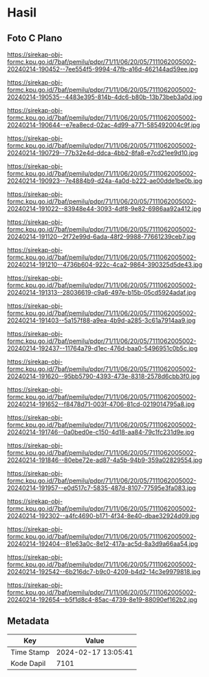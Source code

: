 # Hasil

## Foto C Plano

https://sirekap-obj-formc.kpu.go.id/7baf/pemilu/pdpr/71/11/06/20/05/7111062005002-20240214-190452--7ee554f5-9994-47fb-a16d-462144ad59ee.jpg

https://sirekap-obj-formc.kpu.go.id/7baf/pemilu/pdpr/71/11/06/20/05/7111062005002-20240214-190535--4483e395-814b-4dc6-b80b-13b73beb3a0d.jpg

https://sirekap-obj-formc.kpu.go.id/7baf/pemilu/pdpr/71/11/06/20/05/7111062005002-20240214-190644--e7ea8ecd-02ac-4d99-a771-585492004c9f.jpg

https://sirekap-obj-formc.kpu.go.id/7baf/pemilu/pdpr/71/11/06/20/05/7111062005002-20240214-190729--77b32e4d-ddca-4bb2-8fa8-e7cd21ee9d10.jpg

https://sirekap-obj-formc.kpu.go.id/7baf/pemilu/pdpr/71/11/06/20/05/7111062005002-20240214-190923--7e4884b9-d24a-4a0d-b222-ae00dde1be0b.jpg

https://sirekap-obj-formc.kpu.go.id/7baf/pemilu/pdpr/71/11/06/20/05/7111062005002-20240214-191022--83948e44-3093-4df8-9e82-6986aa92a412.jpg

https://sirekap-obj-formc.kpu.go.id/7baf/pemilu/pdpr/71/11/06/20/05/7111062005002-20240214-191120--2f72e99d-6ada-48f2-9988-77661239ceb7.jpg

https://sirekap-obj-formc.kpu.go.id/7baf/pemilu/pdpr/71/11/06/20/05/7111062005002-20240214-191210--4736b604-922c-4ca2-9864-390325d5de43.jpg

https://sirekap-obj-formc.kpu.go.id/7baf/pemilu/pdpr/71/11/06/20/05/7111062005002-20240214-191313--28036619-c9a6-497e-b15b-05cd5924adaf.jpg

https://sirekap-obj-formc.kpu.go.id/7baf/pemilu/pdpr/71/11/06/20/05/7111062005002-20240214-191403--5a157f88-a9ea-4b9d-a285-3c61a7914aa9.jpg

https://sirekap-obj-formc.kpu.go.id/7baf/pemilu/pdpr/71/11/06/20/05/7111062005002-20240214-192437--11764a79-d1ec-476d-baa0-5496951c0b5c.jpg

https://sirekap-obj-formc.kpu.go.id/7baf/pemilu/pdpr/71/11/06/20/05/7111062005002-20240214-191620--95bb5790-4393-473e-8318-2578d6cbb3f0.jpg

https://sirekap-obj-formc.kpu.go.id/7baf/pemilu/pdpr/71/11/06/20/05/7111062005002-20240214-191652--f8478d71-003f-4706-81cd-0219014795a8.jpg

https://sirekap-obj-formc.kpu.go.id/7baf/pemilu/pdpr/71/11/06/20/05/7111062005002-20240214-191746--0a0bed0e-c150-4d18-aa84-79c1fc231d9e.jpg

https://sirekap-obj-formc.kpu.go.id/7baf/pemilu/pdpr/71/11/06/20/05/7111062005002-20240214-191846--80ebe72e-ad87-4a5b-94b9-359a02829554.jpg

https://sirekap-obj-formc.kpu.go.id/7baf/pemilu/pdpr/71/11/06/20/05/7111062005002-20240214-191957--e0d517c7-5835-487d-8107-77595e3fa083.jpg

https://sirekap-obj-formc.kpu.go.id/7baf/pemilu/pdpr/71/11/06/20/05/7111062005002-20240214-192302--a4fc4690-b171-4f34-8e40-dbae32924d09.jpg

https://sirekap-obj-formc.kpu.go.id/7baf/pemilu/pdpr/71/11/06/20/05/7111062005002-20240214-192404--81e63a0c-8e12-417a-ac5d-8a3d9a66aa54.jpg

https://sirekap-obj-formc.kpu.go.id/7baf/pemilu/pdpr/71/11/06/20/05/7111062005002-20240214-192542--6b216dc7-b9c0-4209-b4d2-14c3e9979818.jpg

https://sirekap-obj-formc.kpu.go.id/7baf/pemilu/pdpr/71/11/06/20/05/7111062005002-20240214-192654--b5f1d8c4-85ac-4739-8e19-88090ef162b2.jpg


## Metadata

| Key        | Value               |
| ---------- | ------------------- |
| Time Stamp | 2024-02-17 13:05:41 |
| Kode Dapil | 7101                |



